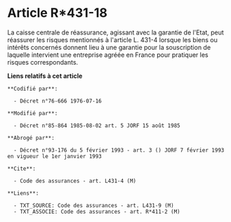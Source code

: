 # Article R*431-18

La caisse centrale de réassurance, agissant avec la garantie de l'Etat, peut réassurer les risques mentionnés à l'article L.
431-4 lorsque les biens ou intérêts concernés donnent lieu à une garantie pour la souscription de laquelle intervient une
entreprise agréée en France pour pratiquer les risques correspondants.

**Liens relatifs à cet article**

	**Codifié par**:

	  - Décret n°76-666 1976-07-16

	**Modifié par**:

	  - Décret n°85-864 1985-08-02 art. 5 JORF 15 août 1985

	**Abrogé par**:

	  - Décret n°93-176 du 5 février 1993 - art. 3 () JORF 7 février 1993 en vigueur le 1er janvier 1993

	**Cite**:

	  - Code des assurances - art. L431-4 (M)

	**Liens**:

	  - TXT_SOURCE: Code des assurances - art. L431-9 (M)
	  - TXT_ASSOCIE: Code des assurances - art. R*411-2 (M)
